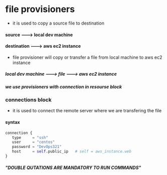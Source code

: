# file provisioners

* it is used to copy a source file to destination
#### source ---> local dev machine 
#### destination ---> aws ec2 instance

* file provisioner will copy or transfer a file from local machine to aws ec2 instance
##### local dev machine ---> file ---> aws ec2 instance
##### we use provisioners with connection  in resourse block

### connections block 
* it is used to connect the remote server where we are transfering the file
#### syntax
```terraform
connection {
   type     = "ssh"
   user     = "centos"
   password = "DevOps321"
   host     = self.public_ip   # self = aws_instance.web
}
```

##### "DOUBLE QUTATIONS ARE MANDATORY TO RUN COMMANDS" 